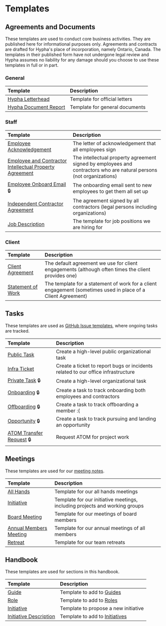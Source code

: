 # Templates

## Agreements and Documents

These templates are used to conduct core business activities. They are published here for informational purposes only. Agreements and contracts are drafted for Hypha's place of incorporation, namely Ontario, Canada. The templates in their published form have not undergone legal review and Hypha assumes no liability for any damage should you choose to use these templates in full or in part.

### General

| Template | Description |
|:---------|:------------|
| [Hypha Letterhead](https://link.hypha.coop/t-letterhead) | Template for official letters |
| [Hypha Document Report](https://link.hypha.coop/t-document-report) | Template for general documents |

### Staff

| Template | Description |
|:---------|:------------|
| [Employee Acknowledgement](https://link.hypha.coop/t-employee-acknowledgement) | The letter of acknowledgement that all employees sign |
| [Employee and Contractor Intellectual Property Agreement](https://link.hypha.coop/t-ip-agreement) | The intellectual property agreement signed by employees and contractors who are natural persons (not organizations) |
| [Employee Onboard Email](https://github.com/hyphacoop/organizing-private/blob/main/documents/operations/employee-onboard-email.md) 🔒 | The onboarding email sent to new employees to get them all set up |
| [Independent Contractor Agreement](https://link.hypha.coop/t-contractor-agreement) | The agreement signed by all contractors (legal persons including organizations) |
| [Job Description](https://link.hypha.coop/t-job-description) | The template for job positions we are hiring for |

### Client

| Template | Description |
|:---------|:------------|
| [Client Agreement](https://link.hypha.coop/t-client-agreement) | The default agreement we use for client engagements (although often times the client provides one) |
| [Statement of Work](https://link.hypha.coop/t-statement-of-work) | The template for a statement of work for a client engagement (sometimes used in place of a Client Agreement) |

## Tasks

These templates are used as [GitHub Issue templates](https://docs.github.com/en/communities/using-templates-to-encourage-useful-issues-and-pull-requests/configuring-issue-templates-for-your-repository), where ongoing tasks are tracked.

| Template | Description |
|:---------|:------------|
| [Public Task](https://github.com/hyphacoop/organizing/blob/main/.github/ISSUE_TEMPLATE/public_task_template.md) | Create a high-level public organizational task |
| [Infra Ticket](https://github.com/hyphacoop/organizing/blob/main/.github/ISSUE_TEMPLATE/infra_ticket_template.md) | Create a ticket to report bugs or incidents related to our office infrastructure |
| [Private Task](https://github.com/hyphacoop/organizing-private/blob/main/.github/ISSUE_TEMPLATE/private_task_template.md) 🔒 | Create a high-level organizational task  |
| [Onboarding](https://github.com/hyphacoop/organizing-private/blob/main/.github/ISSUE_TEMPLATE/onboarding_template.md) 🔒 | Create a task to track onboarding both employees and contractors |
| [Offboarding](https://github.com/hyphacoop/organizing-private/blob/main/.github/ISSUE_TEMPLATE/offboarding_template.md) 🔒 | Create a task to track offboarding a member :( |
| [Opportunity](https://github.com/hyphacoop/organizing-private/blob/main/.github/ISSUE_TEMPLATE/opportunity_template.md) 🔒 | Create a task to track pursuing and landing an opportunity |
| [ATOM Transfer Request](https://github.com/hyphacoop/organizing-private/blob/main/.github/ISSUE_TEMPLATE/token_request_template.md) 🔒 | Request ATOM for project work  |

## Meetings

These templates are used for our [meeting notes](https://meetings.hypha.coop).

| Template | Description |
|:---------|:------------|
| [All Hands](https://raw.githubusercontent.com/hyphacoop/organizing/master/templates/allhands.md) | Template for our all hands meetings |
| [Initiative](https://raw.githubusercontent.com/hyphacoop/organizing/master/templates/initiative.md) | Template for our initiative meetings, including projects and working groups |
| [Board Meeting](https://raw.githubusercontent.com/hyphacoop/organizing/main/templates/board.md) | Template for our meetings of board members |
| [Annual Members Meeting](https://raw.githubusercontent.com/hyphacoop/organizing/main/templates/members.md) | Template for our annual meetings of all members |
| [Retreat](https://raw.githubusercontent.com/hyphacoop/organizing/main/templates/retreat.md) | Template for our team retreats |

## Handbook 

These templates are used for sections in this handbook.

| Template | Description |
|:---------|:------------|
| [Guide](https://raw.githubusercontent.com/hyphacoop/handbook/master/templates/guide.md) | Template to add to [Guides](guides.md) |
| [Role](https://raw.githubusercontent.com/hyphacoop/handbook/master/templates/role.md) | Template to add to [Roles](../How-we-work/roles.md) |
| [Initiative](https://raw.githubusercontent.com/hyphacoop/handbook/master/templates/initiative.md) | Template to propose a new initiative |
| [Initiative Description](https://raw.githubusercontent.com/hyphacoop/handbook/master/templates/initiative-description.md) | Template to add to [Initiatives](initiatives.md) |
